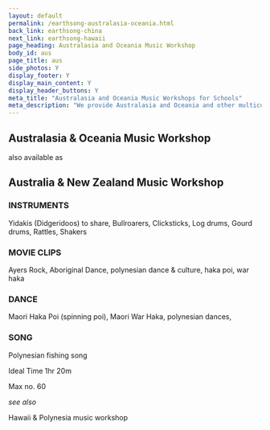 ```yaml
---
layout: default
permalink: /earthsong-australasia-oceania.html
back_link: earthsong-china
next_link: earthsong-hawaii
page_heading: Australasia and Oceania Music Workshop
body_id: aus
page_title: aus
side_photos: Y
display_footer: Y 
display_main_content: Y
display_header_buttons: Y
meta_title: "Australasia and Oceania Music Workshops for Schools"
meta_description: "We provide Australasia and Oceania and other multicultural music workshops for schools."
---
```

<h2>Australasia &amp; Oceania Music Workshop</h2>
<p>also available as</p>
<h2>Australia &amp; New Zealand Music Workshop</h2>

<div class="text_box" id="map">
<h3>INSTRUMENTS</h3>  
<p>Yidakis (Didgeridoos) to share, Bullroarers, Clicksticks, Log drums, Gourd drums, Rattles, Shakers</p>
</div>

<div class="text_box" id="movie">
    <h3>MOVIE CLIPS</h3>
    <p>Ayers Rock, Aboriginal Dance, polynesian dance &amp; culture, haka poi, war haka</p>
</div>

<div class="text_box" id="dance">
    <h3>DANCE</h3>
    <p>Maori Haka Poi (spinning poi), Maori War Haka, polynesian dances,</p>
</div>

<h3>SONG</h3>
<p>Polynesian fishing song</p>

<div class="text_box" id="footer_pic">
    <p>Ideal Time 1hr 20m</p>
    <p>Max no. 60</p>
</div>

<p><em>see also</em></p>
<p>Hawaii &amp; Polynesia music workshop</p>
